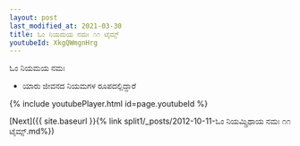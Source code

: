 ```yaml
---
layout: post
last_modified_at: 2021-03-30
title: ಓಂ ನಿಯಮಯ ನಮಃ ೧೧ ಟೈಮ್ಸ್
youtubeId: XkgQWmgnHrg
---
```

 
 
 ಓಂ ನಿಯಮಯ ನಮಃ  
 
 -  ಯಾರು ಜೀವನದ ನಿಯಮಗಳ ರೂಪದಲ್ಲಿದ್ದಾರೆ 
 
  
 
  
 
 
 
 
 
 


{% include youtubePlayer.html id=page.youtubeId %}
 
[Next]({{ site.baseurl }}{% link  split1/_posts/2012-10-11-ಓಂ ನಿಯಮ್ಸ್ರಿಥಾಯ ನಮಃ ೧೧ ಟೈಮ್ಸ್.md%})
 
